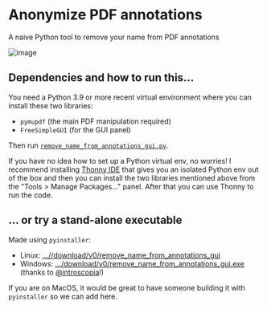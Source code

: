# Anonymize PDF annotations

A naive Python tool to remove your name from PDF annotations

![image](https://github.com/user-attachments/assets/db7eabae-b289-4141-a962-c5ef6e62d83e)

## Dependencies and how to run this...

You need a Python 3.9 or more recent virtual environment where you can install these two libraries:

- `pymupdf`  (the main PDF manipulation required)
- `FreeSimpleGUI` (for the GUI panel)

Then run [`remove_name_from_annotations_gui.py`](https://github.com/villares/anonimize-pdf-annotations/blob/main/remove_name_from_annotations_gui.py).

If you have no idea how to set up a Python virtual env, no worries! I recommend installing [Thonny IDE](https://thonny.org) that gives you an isolated Python env out of the box and then you can install the two libraries mentioned above from the "Tools > Manage Packages..." panel. After that you can use Thonny to run the code.

## ... or try a stand-alone executable 

Made using `pyinstaller`:

- Linux: [...//download/v0/remove_name_from_annotations_gui](https://github.com/villares/anonimize-pdf-annotations/releases/download/v0/remove_name_from_annotations_gui)
- Windows: [.../download/v0/remove_name_from_annotations_gui.exe](https://github.com/villares/anonimize-pdf-annotations/releases/download/v0/remove_name_from_annotations_gui.exe) (thanks to [@introscopia](https://github.com/introscopia)!)

If you are on MacOS, it would be great to have someone building it with `pyinstaller` so we can add here.
